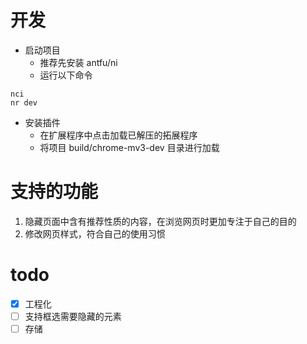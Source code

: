 # 开发

* 启动项目
  * 推荐先安装 antfu/ni
  * 运行以下命令
```shell
nci
nr dev
```
* 安装插件
  * 在扩展程序中点击加载已解压的拓展程序
  * 将项目 build/chrome-mv3-dev 目录进行加载

# 支持的功能
1. 隐藏页面中含有推荐性质的内容，在浏览网页时更加专注于自己的目的
2. 修改网页样式，符合自己的使用习惯

# todo
- [x] 工程化
- [ ] 支持框选需要隐藏的元素
- [ ] 存储
